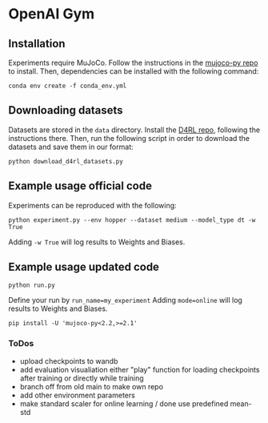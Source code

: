 
# OpenAI Gym

## Installation

Experiments require MuJoCo.
Follow the instructions in the [mujoco-py repo](https://github.com/openai/mujoco-py) to install.
Then, dependencies can be installed with the following command:

```
conda env create -f conda_env.yml
```

## Downloading datasets

Datasets are stored in the `data` directory.
Install the [D4RL repo](https://github.com/rail-berkeley/d4rl), following the instructions there.
Then, run the following script in order to download the datasets and save them in our format:

```
python download_d4rl_datasets.py
```

## Example usage official code

Experiments can be reproduced with the following:

```
python experiment.py --env hopper --dataset medium --model_type dt -w True
```

Adding `-w True` will log results to Weights and Biases.

## Example usage updated code 

```
python run.py 
```
Define your run by `run_name=my_experiment`
Adding `mode=online` will log results to Weights and Biases.

```
pip install -U 'mujoco-py<2.2,>=2.1'
```

### ToDos
- upload checkpoints to wandb
- add evaluation visualiation either "play" function for loading checkpoints after training or directly while training
- branch off from old main to make own repo
- add other environment parameters
- make standard scaler for online learning / done use predefined mean-std

